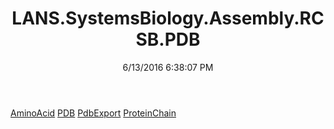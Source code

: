 ﻿---
title: LANS.SystemsBiology.Assembly.RCSB.PDB
date: 6/13/2016 6:38:07 PM
---

[AminoAcid](T-LANS.SystemsBiology.Assembly.RCSB.PDB.AminoAcid.html)
[PDB](T-LANS.SystemsBiology.Assembly.RCSB.PDB.PDB.html)
[PdbExport](T-LANS.SystemsBiology.Assembly.RCSB.PDB.PdbExport.html)
[ProteinChain](T-LANS.SystemsBiology.Assembly.RCSB.PDB.ProteinChain.html)
